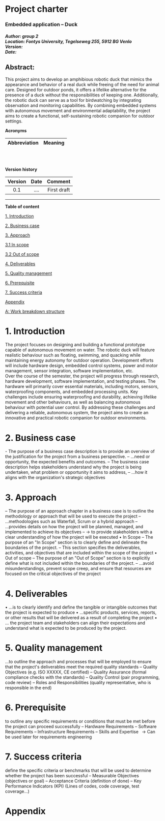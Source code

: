 




# Project charter

### Embedded application – Duck
##### Author: group 2 <br> Location: Fontys University, Tegelseweg 255, 5912 BG Venlo <br> Version:   <br>  Date: 




## **Abstract:**
This project aims to develop an amphibious robotic duck that mimics the appearance and behavior of a real duck while freeing of the need for animal care. Designed for outdoor ponds, it offers a lifelike alternative for the presence of a duck without the responsibilities of keeping one. Additionally, the robotic duck can serve as a tool for birdwatching by integrating observation and monitoring capabilities. By combining embedded systems with autonomous movement and environmental adaptability, the project aims to create a functional, self-sustaining robotic companion for outdoor settings.

**Acronyms**


|**Abbreviation**|**Meaning**|
| :- | :- |


<br>
<br>


**Version history**

|**Version**|**Date**|**Comment**|
| :-: | :-: | :-: |
|0\.1|....|First draft|


---

**Table of content** 

[1. Introduction](#1-introduction)

[2. Business case](#2-business-case)

[3. Approach](#3-approach)

[3.1 In scope](#3-approach)

[3.2 Out of scope](#3-approach)

[4. Deliverables](#4-deliverables)

[5. Quality management](#5-quality-management)

[6. Prerequisite](#6-prerequisite)

[7. Success criteria](#7-success-criteria)

[Appendix](#appendix)

[A: Work breakdown structure]( )







# 1. Introduction
The project focuses on designing and building a functional prototype capable of autonomous movement on water. The robotic duck will feature realistic behaviour such as floating, swimming, and quacking while maintaining energy autonomy for outdoor operation. Development efforts will include hardware design, embedded control systems, power and motor management, sensor integration, software implementation, etc. <br>
Over the course of the semester, the project will progress through research, hardware development, software implementation, and testing phases. The hardware will primarily cover essential materials, including motors, sensors, waterproofing components, and embedded processing units. Key challenges include ensuring waterproofing and durability, achieving lifelike movement and other behaviours, as well as balancing autonomous behaviour with potential user control.
By addressing these challenges and delivering a reliable, autonomous system, the project aims to create an innovative and practical robotic companion for outdoor environments.








# 2. Business case
\- The purpose of a business case description is to provide an overview of the justification for
the project from a business perspective.
– ...need or opportunity, the expected benefits and outcomes.
– The business case description helps stakeholders understand why the project is being
undertaken, what problem or opportunity it aims to address,
– ...how it aligns with the organization's strategic objectives


# 3. Approach
– The purpose of an approach chapter in a business case is to outline the methodology or
approach that will be used to execute the project
– ...methodologies such as Waterfall, Scrum or a hybrid approach
– ...provides details on how the project will be planned, managed, and implemented to
achieve its objectives
– -> to provide stakeholders with a clear understanding of how the project will be executed
• In Scope
– The purpose of an "In Scope" section is to clearly define and delineate the boundaries of the
project.
– This section specifies the deliverables, activities, and objectives that are included within the
scope of the project
• Out of scope
– The purpose of an "Out of Scope" section is to explicitly define what is not included within
the boundaries of the project.
– ...avoid misunderstandings, prevent scope creep, and ensure that resources are focused on
the critical objectives of the project



# 4. Deliverables 
• ...is to clearly identify and define the tangible or intangible outcomes that the project
is expected to produce
• ...specific products, services, reports, or other results that will be delivered as a result
of completing the project
• ... the project team and stakeholders can align their expectations and understand what
is expected to be produced by the project.




# 5. Quality management 
...to outline the approach and processes that will be employed to ensure that the
project's deliverables meet the required quality standards
– Quality Objectives (e.g. ISO XXXXX, CE certified)
– Quality Assurance (formal compliance checks with the standards)
– Quality Control (pair programming, code review)
– Roles and Responsibilities (quality representative, who is responsible in the end)



# 6. Prerequisite
to outline any specific requirements or conditions that must be met before the
project can proceed successfully
– Hardware Requirements
– Software Requirements
– Infrastructure Requirements
– Skills and Expertise
` `-> Can be used later for requirements engineering




# 7. Success criteria
define the specific criteria or benchmarks that will be used to determine whether the
project has been successful
– Measurable Objectives (objectives or goal)
– Acceptance Criteria (definition of done)
– Key Performance Indicators (KPI) (Lines of codes, code coverage, test
coverage...)

<a name="appendix"></a>
# Appendix 